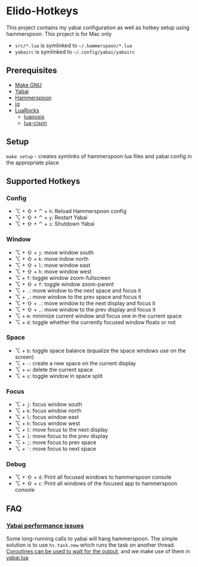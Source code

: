 # Elido-Hotkeys

This project contains my yabai configuration as well as hotkey setup using hammerspoon. This project is for Mac only

- `src/*.lua` is symlinked to `~/.hammerspoon/*.lua`
- `yabairc` is symlinked to `~/.config/yabai/yabairc`

## Prerequisites

- [Make GNU](https://formulae.brew.sh/formula/make)
- [Yabai](https://github.com/koekeishiya/yabai)
- [Hammerspoon](https://github.com/Hammerspoon/hammerspoon)
- [jq](https://formulae.brew.sh/formula/jq)
- [LuaRocks](https://github.com/luarocks/luarocks/wiki/Installation-instructions-for-macOS)
    - [luaposix](https://github.com/luaposix/luaposix/)
    - [lua-cjson](https://kyne.com.au/~mark/software/lua-cjson-manual.html)

## Setup

`make setup` - creates symlinks of hammerspoon lua files and yabai config in the appropriate place

## Supported Hotkeys

### Config
- ⌥ + ⇧ + ⌃ + `h`: Reload Hammerspoon config
- ⌥ + ⇧ + ⌃ + `y`: Restart Yabai
- ⌥ + ⇧ + ⌃ + `s`: Shutdown Yabai

### Window
- ⌥ + ⇧ + `j`: move window south
- ⌥ + ⇧ + `k`: move indow north
- ⌥ + ⇧ + `l`: move window east
- ⌥ + ⇧ + `h`: move window west
- ⌥ + `f`: toggle window zoom-fullscreen
- ⌥ + ⇧ + `f`: toggle window zoom-parent
- ⌥ + `.`: move window to the next space and focus it
- ⌥ + `,`: move window to the prev space and focus it
- ⌥ + ⇧ + `.`: move window to the next display and focus it
- ⌥ + ⇧ + `,`: move window to the prev display and focus it
- ⌥ + `m`: minimize current window and focus one in the current space
- ⌥ + `d`: toggle whether the currently focused window floats or not

### Space
- ⌥ + `b`: toggle space balance (equalize the space windows use on the screen)
- ⌥ + `-`: create a new space on the current display
- ⌥ + `=`: delete the current space
- ⌥ + `s`: toggle window in space split

### Focus
- ⌥ + `j`: focus window south
- ⌥ + `k`: focus window north
- ⌥ + `l`: focus window east
- ⌥ + `h`: focus window west
- ⌥ + `[`: move focus to the next display
- ⌥ + `]`: move focus to the prev display
- ⌥ + `;`: move focus to prev space
- ⌥ + `'`: move focus to next space

### Debug
- ⌥ + ⇧ + `d`: Print all focused windows to hammerspoon console
- ⌥ + ⇧ + `c`: Print all windows of the focused app to hammerspoon console

## FAQ

### [Yabai performance issues](https://github.com/koekeishiya/yabai/issues/502#issuecomment-633353477)

Some long-running calls to yabai will hang hammerspoon. The simple solution is to use `hs.task.new` which runs the task on another thread. [Coroutines can be used to wait for the output](https://github.com/koekeishiya/yabai/issues/502#issuecomment-633378939), and we make use of them in [yabai.lua](src/yabai.lua)